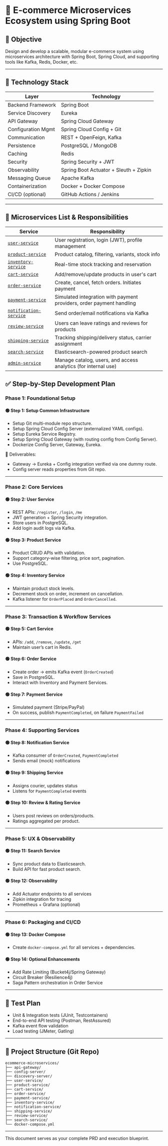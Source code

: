 
# 🛒 E-commerce Microservices Ecosystem using Spring Boot

## 📌 Objective
Design and develop a scalable, modular e-commerce system using microservices architecture with Spring Boot, Spring Cloud, and supporting tools like Kafka, Redis, Docker, etc.

---

## 🔧 Technology Stack

| Layer              | Technology                                   |
|--------------------|----------------------------------------------|
| Backend Framework  | Spring Boot                                  |
| Service Discovery  | Eureka                                       |
| API Gateway        | Spring Cloud Gateway                         |
| Configuration Mgmt | Spring Cloud Config + Git                    |
| Communication      | REST + OpenFeign, Kafka                      |
| Persistence        | PostgreSQL / MongoDB                         |
| Caching            | Redis                                        |
| Security           | Spring Security + JWT                        |
| Observability      | Spring Boot Actuator + Sleuth + Zipkin       |
| Messaging Queue    | Apache Kafka                                 |
| Containerization   | Docker + Docker Compose                      |
| CI/CD (optional)   | GitHub Actions / Jenkins                     |

---

## 🧩 Microservices List & Responsibilities

| Service               | Responsibility                                                                 |
|------------------------|-------------------------------------------------------------------------------|
| [`user-service`](./user-service.md)         | User registration, login (JWT), profile management                             |
| [`product-service`](./product-service.md)   | Product catalog, filtering, variants, stock info                               |
| [`inventory-service`](./inventory-service.md) | Real-time stock tracking and reservation                                       |
| [`cart-service`](./cart-service.md)         | Add/remove/update products in user's cart                                      |
| [`order-service`](./order-service.md)       | Create, cancel, fetch orders. Initiates payment                                |
| [`payment-service`](./payment-service.md)   | Simulated integration with payment providers, order payment handling           |
| [`notification-service`](./notification-service.md) | Send order/email notifications via Kafka                                     |
| [`review-service`](./review-service.md)     | Users can leave ratings and reviews for products                               |
| [`shipping-service`](./shipping-service.md) | Tracking shipping/delivery status, carrier assignment                          |
| [`search-service`](./search-service.md)     | Elasticsearch-powered product search                                            |
| [`admin-service`](./admin-service.md)       | Manage catalog, users, and access analytics (for internal use)                 |


## ✅ Step-by-Step Development Plan

### Phase 1: Foundational Setup

#### 🟢 Step 1: Setup Common Infrastructure
- Setup Git multi-module repo structure.
- Setup Spring Cloud Config Server (externalized YAML configs).
- Setup Eureka Service Registry.
- Setup Spring Cloud Gateway (with routing config from Config Server).
- Dockerize Config Server, Gateway, Eureka.

🎯 Deliverables:
- Gateway -> Eureka + Config integration verified via one dummy route.
- Config server reads properties from Git repo.

---

### Phase 2: Core Services

#### 🟢 Step 2: User Service
- REST APIs: `/register`, `/login`, `/me`
- JWT generation + Spring Security integration.
- Store users in PostgreSQL.
- Add login audit logs via Kafka.

#### 🟢 Step 3: Product Service
- Product CRUD APIs with validation.
- Support category-wise filtering, price sort, pagination.
- Use PostgreSQL.

#### 🟢 Step 4: Inventory Service
- Maintain product stock levels.
- Decrement stock on order, increment on cancellation.
- Kafka listener for `OrderPlaced` and `OrderCancelled`.

---

### Phase 3: Transaction & Workflow Services

#### 🟢 Step 5: Cart Service
- APIs: `/add`, `/remove`, `/update`, `/get`
- Maintain user’s cart in Redis.

#### 🟢 Step 6: Order Service
- Create order -> emits Kafka event (`OrderCreated`)
- Save in PostgreSQL.
- Interact with Inventory and Payment Services.

#### 🟢 Step 7: Payment Service
- Simulated payment (Stripe/PayPal)
- On success, publish `PaymentCompleted`, on failure `PaymentFailed`

---

### Phase 4: Supporting Services

#### 🟢 Step 8: Notification Service
- Kafka consumer of `OrderCreated`, `PaymentCompleted`
- Sends email (mock) notifications

#### 🟢 Step 9: Shipping Service
- Assigns courier, updates status
- Listens for `PaymentCompleted` events

#### 🟢 Step 10: Review & Rating Service
- Users post reviews on orders/products.
- Ratings aggregated per product.

---

### Phase 5: UX & Observability

#### 🟢 Step 11: Search Service
- Sync product data to Elasticsearch.
- Build API for fast product search.

#### 🟢 Step 12: Observability
- Add Actuator endpoints to all services
- Zipkin integration for tracing
- Prometheus + Grafana (optional)

---

### Phase 6: Packaging and CI/CD

#### 🟢 Step 13: Docker Compose
- Create `docker-compose.yml` for all services + dependencies.

#### 🟢 Step 14: Optional Enhancements
- Add Rate Limiting (Bucket4j/Spring Gateway)
- Circuit Breaker (Resilience4j)
- Saga Pattern orchestration in Order Service

---

## 🧪 Test Plan

- Unit & Integration tests (JUnit, Testcontainers)
- End-to-end API testing (Postman, RestAssured)
- Kafka event flow validation
- Load testing (JMeter, Gatling)

---

## 📁 Project Structure (Git Repo)

```
ecommerce-microservices/
├── api-gateway/
├── config-server/
├── discovery-server/
├── user-service/
├── product-service/
├── cart-service/
├── order-service/
├── payment-service/
├── inventory-service/
├── notification-service/
├── shipping-service/
├── review-service/
├── search-service/
└── docker-compose.yml
```

---

This document serves as your complete PRD and execution blueprint.
